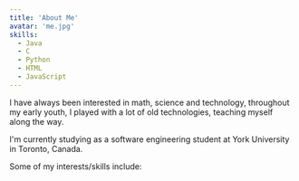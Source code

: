 ```yaml
---
title: 'About Me'
avatar: 'me.jpg'
skills:
  - Java 
  - C
  - Python
  - HTML
  - JavaScript
---
```


I have always been interested in math, science and technology, throughout my early youth, I played with a lot of old technologies, teaching myself along the way.

I'm currently studying as a software engineering student at York University in Toronto, Canada.  

Some of my interests/skills include:
